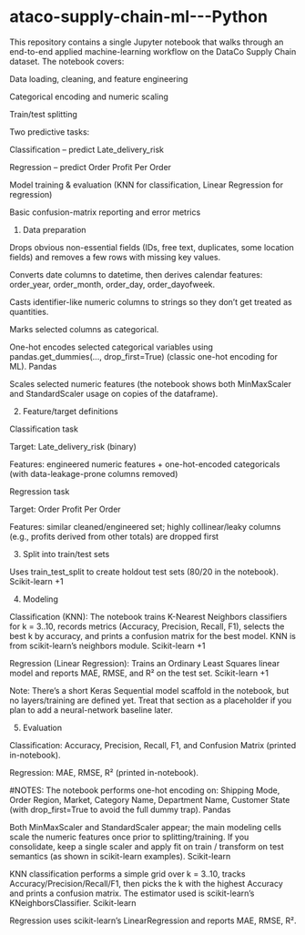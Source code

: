 # ataco-supply-chain-ml---Python
This repository contains a single Jupyter notebook that walks through an end-to-end applied machine-learning workflow on the DataCo Supply Chain dataset. The notebook covers:

Data loading, cleaning, and feature engineering

Categorical encoding and numeric scaling

Train/test splitting

Two predictive tasks:

Classification – predict Late_delivery_risk

Regression – predict Order Profit Per Order

Model training & evaluation (KNN for classification, Linear Regression for regression)

Basic confusion-matrix reporting and error metrics

1) Data preparation

Drops obvious non-essential fields (IDs, free text, duplicates, some location fields) and removes a few rows with missing key values.

Converts date columns to datetime, then derives calendar features: order_year, order_month, order_day, order_dayofweek.

Casts identifier-like numeric columns to strings so they don’t get treated as quantities.

Marks selected columns as categorical.

One-hot encodes selected categorical variables using pandas.get_dummies(..., drop_first=True) (classic one-hot encoding for ML). 
Pandas

Scales selected numeric features (the notebook shows both MinMaxScaler and StandardScaler usage on copies of the dataframe).

2) Feature/target definitions

Classification task

Target: Late_delivery_risk (binary)

Features: engineered numeric features + one-hot-encoded categoricals (with data-leakage-prone columns removed)

Regression task

Target: Order Profit Per Order

Features: similar cleaned/engineered set; highly collinear/leaky columns (e.g., profits derived from other totals) are dropped first

3) Split into train/test sets

Uses train_test_split to create holdout test sets (80/20 in the notebook). 
Scikit-learn
+1

4) Modeling

Classification (KNN):
The notebook trains K-Nearest Neighbors classifiers for k = 3..10, records metrics (Accuracy, Precision, Recall, F1), selects the best k by accuracy, and prints a confusion matrix for the best model. KNN is from scikit-learn’s neighbors module. 
Scikit-learn
+1

Regression (Linear Regression):
Trains an Ordinary Least Squares linear model and reports MAE, RMSE, and R² on the test set. 
Scikit-learn
+1

Note: There’s a short Keras Sequential model scaffold in the notebook, but no layers/training are defined yet. Treat that section as a placeholder if you plan to add a neural-network baseline later.

5) Evaluation

Classification: Accuracy, Precision, Recall, F1, and Confusion Matrix (printed in-notebook).

Regression: MAE, RMSE, R² (printed in-notebook).

#NOTES:
The notebook performs one-hot encoding on: Shipping Mode, Order Region, Market, Category Name, Department Name, Customer State (with drop_first=True to avoid the full dummy trap). 
Pandas

Both MinMaxScaler and StandardScaler appear; the main modeling cells scale the numeric features once prior to splitting/training. If you consolidate, keep a single scaler and apply fit on train / transform on test semantics (as shown in scikit-learn examples). 
Scikit-learn

KNN classification performs a simple grid over k = 3..10, tracks Accuracy/Precision/Recall/F1, then picks the k with the highest Accuracy and prints a confusion matrix. The estimator used is scikit-learn’s KNeighborsClassifier. 
Scikit-learn

Regression uses scikit-learn’s LinearRegression and reports MAE, RMSE, R².
